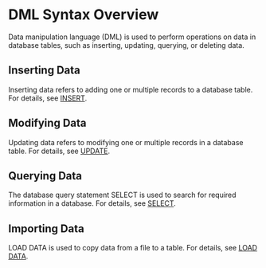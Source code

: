 # DML Syntax Overview<a name="EN-US_TOPIC_0289900948"></a>

Data manipulation language (DML) is used to perform operations on data in database tables, such as inserting, updating, querying, or deleting data.

## Inserting Data<a name="en-us_topic_0283137022_en-us_topic_0237122050_en-us_topic_0059778364_s56b39a8f9e8c41359c74613c637c93ba"></a>

Inserting data refers to adding one or multiple records to a database table. For details, see [INSERT](dolphin-insert.md).

## Modifying Data<a name="en-us_topic_0283137022_en-us_topic_0237122050_en-us_topic_0059778364_sa635baff4808455daf4aa998456672ce"></a>

Updating data refers to modifying one or multiple records in a database table. For details, see [UPDATE](dolphin-update.md).

## Querying Data<a name="en-us_topic_0283137022_en-us_topic_0237122050_en-us_topic_0059778364_s1633132317ef42edba6e4afdbb2d6b46"></a>

The database query statement SELECT is used to search for required information in a database. For details, see [SELECT](dolphin-select.md).

## Importing Data<a name="en-us_topic_0283137022_en-us_topic_0237122050_en-us_topic_0059778364_s1633132317ef42edba6e4afdbb2d6b15"></a>

LOAD DATA is used to copy data from a file to a table. For details, see [LOAD DATA](dolphin-load-data.md).
